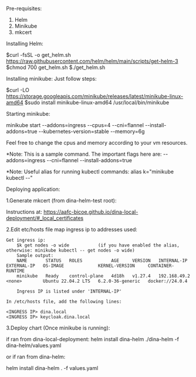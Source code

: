 Pre-requisites:
1. Helm
2. Minikube
3. mkcert

Installing Helm:
 
$curl -fsSL -o get_helm.sh https://raw.githubusercontent.com/helm/helm/main/scripts/get-helm-3
$chmod 700 get_helm.sh
$./get_helm.sh

Installing minikube:
Just follow steps: 
 
$curl -LO https://storage.googleapis.com/minikube/releases/latest/minikube-linux-amd64
$sudo install minikube-linux-amd64 /usr/local/bin/minikube
 
Starting minikube:

minikube start --addons=ingress --cpus=4 --cni=flannel --install-addons=true --kubernetes-version=stable --memory=6g

Feel free to change the cpus and memory according to your vm resources.

*Note: This is a sample command. The important flags here are:
 --addons=ingress 
 --cni=flannel 
 --install-addons=true

*Note:
Useful alias for running kubectl commands: alias k="minikube kubectl --"

Deploying application:

1.Generate mkcert (from dina-helm-test root):

   Instructions at: https://aafc-bicoe.github.io/dina-local-deployment/#_local_certificates

2.Edit etc/hosts file map ingress ip to addresses used:

    Get ingress ip:
        $k get nodes -o wide           (if you have enabled the alias, otherwise: minikube kubectl -- get nodes -o wide)
        Sample output:
        NAME       STATUS   ROLES           AGE     VERSION   INTERNAL-IP    EXTERNAL-IP   OS-IMAGE             KERNEL-VERSION     CONTAINER-RUNTIME
        minikube   Ready    control-plane   4d18h   v1.27.4   192.168.49.2   <none>        Ubuntu 22.04.2 LTS   6.2.0-36-generic   docker://24.0.4

        Ingress IP is listed under 'INTERNAL-IP'

    In /etc/hosts file, add the following lines:

    <INGRESS IP> dina.local
    <INGRESS IP> keycloak.dina.local


3.Deploy chart (Once minikube is running):

if ran from dina-local-deployment:
helm install dina-helm ./dina-helm -f dina-helm/values.yaml

or if ran from dina-helm:

helm install dina-helm . -f values.yaml






